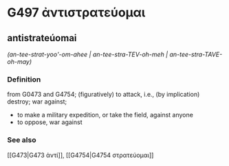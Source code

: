 # G497 ἀντιστρατεύομαι

## antistrateúomai

_(an-tee-strat-yoo'-om-ahee | an-tee-stra-TEV-oh-meh | an-tee-stra-TAVE-oh-may)_

### Definition

from G0473 and G4754; (figuratively) to attack, i.e., (by implication) destroy; war against; 

- to make a military expedition, or take the field, against anyone
- to oppose, war against

### See also

[[G473|G473 ἀντί]], [[G4754|G4754 στρατεύομαι]]
